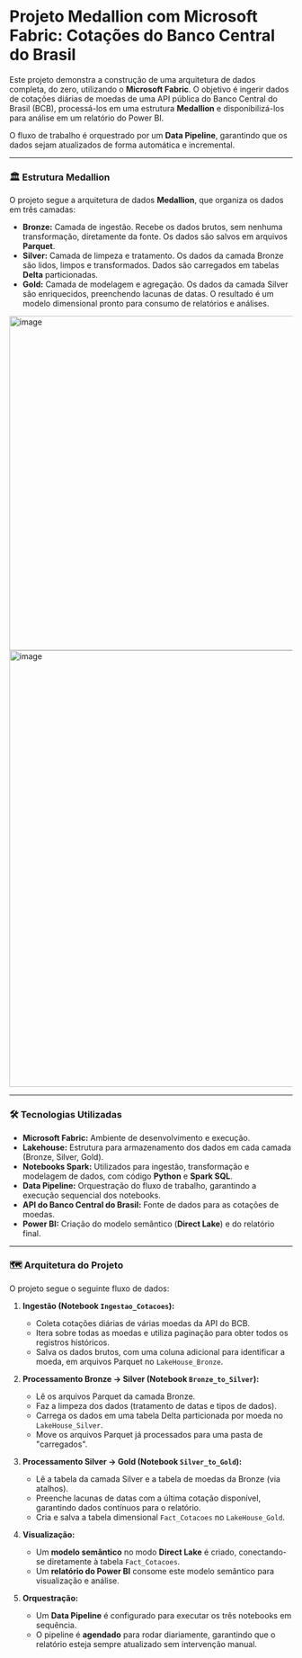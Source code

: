 # Projeto Medallion com Microsoft Fabric: Cotações do Banco Central do Brasil

Este projeto demonstra a construção de uma arquitetura de dados completa, do zero, utilizando o **Microsoft Fabric**. O objetivo é ingerir dados de cotações diárias de moedas de uma API pública do Banco Central do Brasil (BCB), processá-los em uma estrutura **Medallion** e disponibilizá-los para análise em um relatório do Power BI.

O fluxo de trabalho é orquestrado por um **Data Pipeline**, garantindo que os dados sejam atualizados de forma automática e incremental.

---

### 🏛️ Estrutura Medallion
O projeto segue a arquitetura de dados **Medallion**, que organiza os dados em três camadas:

* **Bronze:** Camada de ingestão. Recebe os dados brutos, sem nenhuma transformação, diretamente da fonte. Os dados são salvos em arquivos **Parquet**.
* **Silver:** Camada de limpeza e tratamento. Os dados da camada Bronze são lidos, limpos e transformados. Dados são carregados em tabelas **Delta** particionadas.
* **Gold:** Camada de modelagem e agregação. Os dados da camada Silver são enriquecidos, preenchendo lacunas de datas. O resultado é um modelo dimensional pronto para consumo de relatórios e análises.

<img width="1676" height="595" alt="image" src="https://github.com/user-attachments/assets/c4380cbe-4c5a-4a2e-a95a-6ac3bb212227" />

<img width="1033" height="777" alt="image" src="https://github.com/user-attachments/assets/978c117b-9a96-4b22-b4f6-91dd1cc53c71" />




---

### 🛠️ Tecnologias Utilizadas
* **Microsoft Fabric:** Ambiente de desenvolvimento e execução.
* **Lakehouse:** Estrutura para armazenamento dos dados em cada camada (Bronze, Silver, Gold).
* **Notebooks Spark:** Utilizados para ingestão, transformação e modelagem de dados, com código **Python** e **Spark SQL**.
* **Data Pipeline:** Orquestração do fluxo de trabalho, garantindo a execução sequencial dos notebooks.
* **API do Banco Central do Brasil:** Fonte de dados para as cotações de moedas.
* **Power BI:** Criação do modelo semântico (**Direct Lake**) e do relatório final.

---

### 🗺️ Arquitetura do Projeto
O projeto segue o seguinte fluxo de dados:

1.  **Ingestão (Notebook `Ingestao_Cotacoes`):**
    * Coleta cotações diárias de várias moedas da API do BCB.
    * Itera sobre todas as moedas e utiliza paginação para obter todos os registros históricos.
    * Salva os dados brutos, com uma coluna adicional para identificar a moeda, em arquivos Parquet no `LakeHouse_Bronze`.

2.  **Processamento Bronze -> Silver (Notebook `Bronze_to_Silver`):**
    * Lê os arquivos Parquet da camada Bronze.
    * Faz a limpeza dos dados (tratamento de datas e tipos de dados).
    * Carrega os dados em uma tabela Delta particionada por moeda no `LakeHouse_Silver`.
    * Move os arquivos Parquet já processados para uma pasta de "carregados".

3.  **Processamento Silver -> Gold (Notebook `Silver_to_Gold`):**
    * Lê a tabela da camada Silver e a tabela de moedas da Bronze (via atalhos).
    * Preenche lacunas de datas com a última cotação disponível, garantindo dados contínuos para o relatório.
    * Cria e salva a tabela dimensional `Fact_Cotacoes` no `LakeHouse_Gold`.

4.  **Visualização:**
    * Um **modelo semântico** no modo **Direct Lake** é criado, conectando-se diretamente à tabela `Fact_Cotacoes`.
    * Um **relatório do Power BI** consome este modelo semântico para visualização e análise.

5.  **Orquestração:**
    * Um **Data Pipeline** é configurado para executar os três notebooks em sequência.
    * O pipeline é **agendado** para rodar diariamente, garantindo que o relatório esteja sempre atualizado sem intervenção manual.
